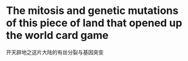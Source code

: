 # The mitosis and genetic mutations of this piece of land that opened up the world card game
开天辟地之这片大陆的有丝分裂与基因突变
